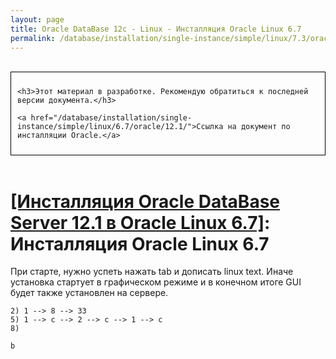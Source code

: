 ```yaml
---
layout: page
title: Oracle DataBase 12c - Linux - Инсталляция Oracle Linux 6.7
permalink: /database/installation/single-instance/simple/linux/7.3/oracle/12.2/oel67-installation/
---
```


<br/>

<div style="padding:10px; border:thin solid black;">

	<h3>Этот материал в разработке. Рекомендую обратиться к последней версии документа.</h3>

    <a href="/database/installation/single-instance/simple/linux/6.7/oracle/12.1/">Ссылка на документ по инсталляции Oracle.</a>

</div>

<br/>

# <a href="/database/installation/single-instance/simple/linux/6.7/oracle/12.1/">[Инсталляция Oracle DataBase Server 12.1 в Oracle Linux 6.7]</a>: Инсталляция Oracle Linux 6.7


При старте, нужно успеть нажать tab и дописать linux text. Иначе установка стартует в графическом режиме и в конечном итоге GUI будет также установлен на сервере.


    2) 1 --> 8 --> 33
    5) 1 --> c --> 2 --> c --> 1 --> c
    8)

    b
